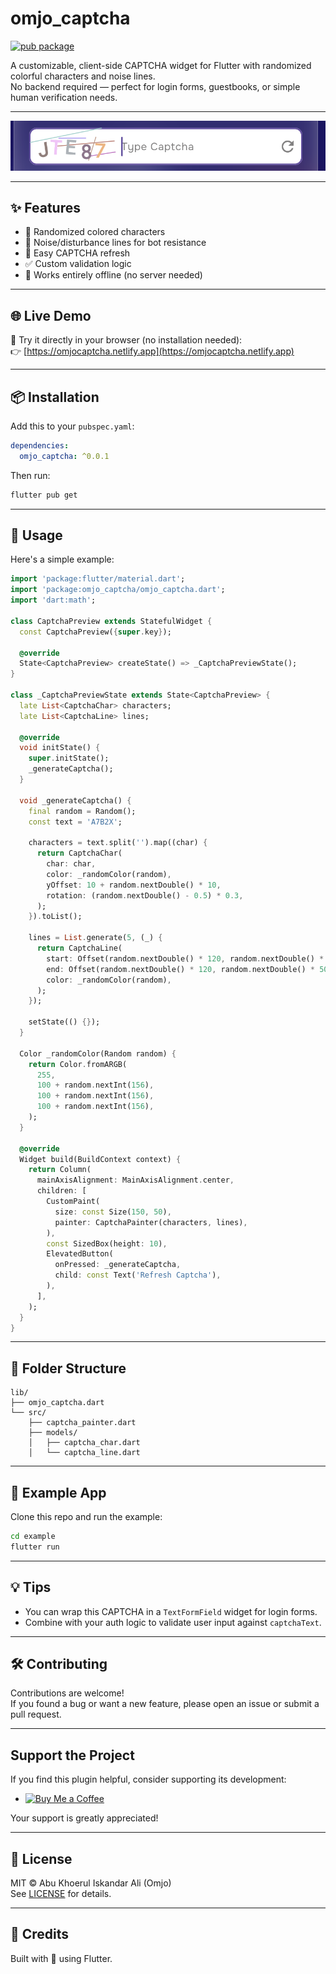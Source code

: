 # omjo_captcha

[![pub package](https://img.shields.io/pub/v/omjo_captcha.svg)](https://pub.dev/packages/omjo_captcha)

A customizable, client-side CAPTCHA widget for Flutter with randomized colorful characters and noise lines.  
No backend required — perfect for login forms, guestbooks, or simple human verification needs.

---

![Captcha Screenshot](https://raw.githubusercontent.com/abhu66/flutter_captcha/main/screenshots/captcha_preview.png)

---

## ✨ Features

- 🎨 Randomized colored characters
- 🔀 Noise/disturbance lines for bot resistance
- 🔄 Easy CAPTCHA refresh
- ✅ Custom validation logic
- 🚫 Works entirely offline (no server needed)

---

## 🌐 Live Demo

🧪 Try it directly in your browser (no installation needed):  
👉 [https://omjocaptcha.netlify.app](https://omjocaptcha.netlify.app)

---


## 📦 Installation

Add this to your `pubspec.yaml`:

```yaml
dependencies:
  omjo_captcha: ^0.0.1
```

Then run:

```bash
flutter pub get
```

---

## 🚀 Usage

Here's a simple example:

```dart
import 'package:flutter/material.dart';
import 'package:omjo_captcha/omjo_captcha.dart';
import 'dart:math';

class CaptchaPreview extends StatefulWidget {
  const CaptchaPreview({super.key});

  @override
  State<CaptchaPreview> createState() => _CaptchaPreviewState();
}

class _CaptchaPreviewState extends State<CaptchaPreview> {
  late List<CaptchaChar> characters;
  late List<CaptchaLine> lines;

  @override
  void initState() {
    super.initState();
    _generateCaptcha();
  }

  void _generateCaptcha() {
    final random = Random();
    const text = 'A7B2X';

    characters = text.split('').map((char) {
      return CaptchaChar(
        char: char,
        color: _randomColor(random),
        yOffset: 10 + random.nextDouble() * 10,
        rotation: (random.nextDouble() - 0.5) * 0.3,
      );
    }).toList();

    lines = List.generate(5, (_) {
      return CaptchaLine(
        start: Offset(random.nextDouble() * 120, random.nextDouble() * 50),
        end: Offset(random.nextDouble() * 120, random.nextDouble() * 50),
        color: _randomColor(random),
      );
    });

    setState(() {});
  }

  Color _randomColor(Random random) {
    return Color.fromARGB(
      255,
      100 + random.nextInt(156),
      100 + random.nextInt(156),
      100 + random.nextInt(156),
    );
  }

  @override
  Widget build(BuildContext context) {
    return Column(
      mainAxisAlignment: MainAxisAlignment.center,
      children: [
        CustomPaint(
          size: const Size(150, 50),
          painter: CaptchaPainter(characters, lines),
        ),
        const SizedBox(height: 10),
        ElevatedButton(
          onPressed: _generateCaptcha,
          child: const Text('Refresh Captcha'),
        ),
      ],
    );
  }
}
```

---

## 📁 Folder Structure

```
lib/
├── omjo_captcha.dart
└── src/
    ├── captcha_painter.dart
    ├── models/
    │   ├── captcha_char.dart
    │   └── captcha_line.dart
```

---

## 🧪 Example App

Clone this repo and run the example:

```bash
cd example
flutter run
```

---

## 💡 Tips

- You can wrap this CAPTCHA in a `TextFormField` widget for login forms.
- Combine with your auth logic to validate user input against `captchaText`.

---

## 🛠️ Contributing

Contributions are welcome!  
If you found a bug or want a new feature, please open an issue or submit a pull request.

---

## Support the Project

If you find this plugin helpful, consider supporting its development:

- [![Buy Me a Coffee](https://img.shields.io/badge/☕-Buy%20me%20a%20coffee-yellow?logo=buy-me-a-coffee&style=flat-square)](https://buymeacoffee.com/abukhoerula)

Your support is greatly appreciated!

---

## 📄 License

MIT © Abu Khoerul Iskandar Ali (Omjo)  
See [LICENSE](LICENSE) for details.

---

## 🙌 Credits

Built with 💙 using Flutter.
